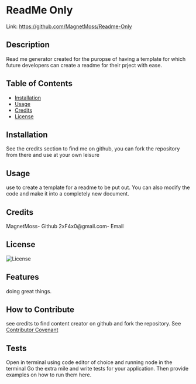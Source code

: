 
# ReadMe Only

Link: https://github.com/MagnetMoss/Readme-Only

## Description
Read me generator created for the puropse of having a template for which future developers can create a readme for their prject with ease.

## Table of Contents

- [Installation](#installation)
- [Usage](#usage)
- [Credits](#credits)
- [License](#license)

## Installation
See the credits section to find me on github, you can fork the repository from there and use at your own leisure

## Usage
use to create a template for a readme to be put out. You can also modify the code and make it into a completely new document.

## Credits
MagnetMoss- Github
2xF4x0@gmail.com- Email

## License
![License](https://img.shields.io/badge/license-MIT-blue) 

## Features
doing great things.

## How to Contribute
see credits to find content creator on github and fork the repository.
See [Contributor Covenant](https://www.contributor-covenant.org/)

## Tests
Open in terminal using code editor of choice and running node in the terminal
Go the extra mile and write tests for your application. Then provide examples on how to run them here.
